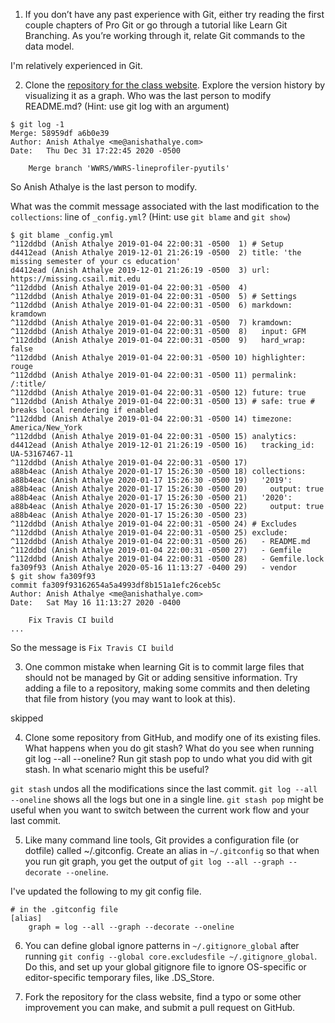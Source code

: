 1. If you don’t have any past experience with Git, either try reading the first couple chapters of Pro Git or go through a tutorial like Learn Git Branching. As you’re working through it, relate Git commands to the data model.

I'm relatively experienced in Git.

2. Clone the [repository for the class website](https://github.com/missing-semester/missing-semester).
Explore the version history by visualizing it as a graph.
Who was the last person to modify README.md? (Hint: use git log with an argument)

```console
$ git log -1
Merge: 58959df a6b0e39
Author: Anish Athalye <me@anishathalye.com>
Date:   Thu Dec 31 17:22:45 2020 -0500

    Merge branch 'WWRS/WWRS-lineprofiler-pyutils'
```
So Anish Athalye is the last person to modify.

What was the commit message associated with the last modification to the `collections`: line of `_config.yml`? (Hint: use `git blame` and `git show`)

```console
$ git blame _config.yml
^112ddbd (Anish Athalye 2019-01-04 22:00:31 -0500  1) # Setup
d4412ead (Anish Athalye 2019-12-01 21:26:19 -0500  2) title: 'the missing semester of your cs education'
d4412ead (Anish Athalye 2019-12-01 21:26:19 -0500  3) url: https://missing.csail.mit.edu
^112ddbd (Anish Athalye 2019-01-04 22:00:31 -0500  4) 
^112ddbd (Anish Athalye 2019-01-04 22:00:31 -0500  5) # Settings
^112ddbd (Anish Athalye 2019-01-04 22:00:31 -0500  6) markdown: kramdown
^112ddbd (Anish Athalye 2019-01-04 22:00:31 -0500  7) kramdown:
^112ddbd (Anish Athalye 2019-01-04 22:00:31 -0500  8)   input: GFM
^112ddbd (Anish Athalye 2019-01-04 22:00:31 -0500  9)   hard_wrap: false
^112ddbd (Anish Athalye 2019-01-04 22:00:31 -0500 10) highlighter: rouge
^112ddbd (Anish Athalye 2019-01-04 22:00:31 -0500 11) permalink: /:title/
^112ddbd (Anish Athalye 2019-01-04 22:00:31 -0500 12) future: true
^112ddbd (Anish Athalye 2019-01-04 22:00:31 -0500 13) # safe: true # breaks local rendering if enabled
^112ddbd (Anish Athalye 2019-01-04 22:00:31 -0500 14) timezone: America/New_York
^112ddbd (Anish Athalye 2019-01-04 22:00:31 -0500 15) analytics:
d4412ead (Anish Athalye 2019-12-01 21:26:19 -0500 16)   tracking_id: UA-53167467-11
^112ddbd (Anish Athalye 2019-01-04 22:00:31 -0500 17) 
a88b4eac (Anish Athalye 2020-01-17 15:26:30 -0500 18) collections:
a88b4eac (Anish Athalye 2020-01-17 15:26:30 -0500 19)   '2019':
a88b4eac (Anish Athalye 2020-01-17 15:26:30 -0500 20)     output: true
a88b4eac (Anish Athalye 2020-01-17 15:26:30 -0500 21)   '2020':
a88b4eac (Anish Athalye 2020-01-17 15:26:30 -0500 22)     output: true
a88b4eac (Anish Athalye 2020-01-17 15:26:30 -0500 23) 
^112ddbd (Anish Athalye 2019-01-04 22:00:31 -0500 24) # Excludes
^112ddbd (Anish Athalye 2019-01-04 22:00:31 -0500 25) exclude:
^112ddbd (Anish Athalye 2019-01-04 22:00:31 -0500 26)   - README.md
^112ddbd (Anish Athalye 2019-01-04 22:00:31 -0500 27)   - Gemfile
^112ddbd (Anish Athalye 2019-01-04 22:00:31 -0500 28)   - Gemfile.lock
fa309f93 (Anish Athalye 2020-05-16 11:13:27 -0400 29)   - vendor
$ git show fa309f93
commit fa309f93162654a5a4993df8b151a1efc26ceb5c
Author: Anish Athalye <me@anishathalye.com>
Date:   Sat May 16 11:13:27 2020 -0400

    Fix Travis CI build
...
```

So the message is `Fix Travis CI build`


3. One common mistake when learning Git is to commit large files that should not be managed by Git or adding sensitive information. Try adding a file to a repository, making some commits and then deleting that file from history (you may want to look at this).

skipped

4. Clone some repository from GitHub, and modify one of its existing files. What happens when you do git stash? What do you see when running git log --all --oneline? Run git stash pop to undo what you did with git stash. In what scenario might this be useful?

`git stash` undos all the modifications since the last commit. `git log --all --oneline` shows all the logs but one in a single line. `git stash pop` might be useful when you want to switch between the current work flow and your last commit.

5. Like many command line tools, Git provides a configuration file (or dotfile) called ~/.gitconfig. Create an alias in `~/.gitconfig` so that when you run git graph, you get the output of `git log --all --graph --decorate --oneline`.

I've updated the following to my git config file.
```
# in the .gitconfig file
[alias]
    graph = log --all --graph --decorate --oneline
```

6. You can define global ignore patterns in `~/.gitignore_global` after running `git config --global core.excludesfile ~/.gitignore_global`. Do this, and set up your global gitignore file to ignore OS-specific or editor-specific temporary files, like .DS_Store.

7. Fork the repository for the class website, find a typo or some other improvement you can make, and submit a pull request on GitHub.
